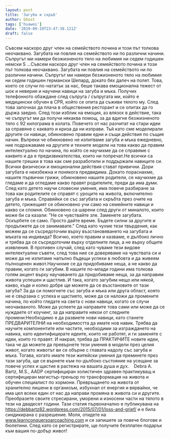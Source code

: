 ```yaml
---
layout: post
title: 'Загуба и скръб'
author: Ghost
tags: ['huawei']
date: '2019-09-19T23:47:38.121Z'
draft: false
---
```


Съвсем наскоро друг член на семейството почина и този път толкова неочаквано. Загубата ни повлия на семейството ни по различни начини. Съпругът ми намери безжизненото тяло на любимия ни седем годишен немски S ...Съвсем наскоро друг член на семейството почина и този път толкова неочаквано. Загубата ни повлия на семейството ни по различни начини. Съпругът ми намери безжизненото тяло на любимия ни седем годишен германски Шепард, докато бях далеч на полет. Това, което се случи по-нататък за нас, беше такава емоционална тежест от шок и неверие и научени навици на загуба и мъка. Получих телефонното обаждане след съпруга / съпругата ми, който е медицински обучен в CPR, който се опита да съживи тялото му. След това започнах да плача в обществения ресторант и се опитах да го държа заедно. След този изблик на емоция, аз влязох в действие, така че съпругът ми да получи някаква помощ, за да вдигне безжизненото тяло с 92 килограма в колата. Повечето от нас разчитат на стари идеи за справяне с каквато и криза да ни изправи. Тъй като сме моделирали другите си навици, обикновено правим едни и същи действия по същия начин. Въпреки че обикновено не изпитваме загуба и мъка ежедневно, ние подражаваме на другите и техните модели на това какво да правим интелектуално по начина, по който се научихме да се справяме с каквито и да е предизвикателства, които ни попречат.Не всички са нашите грешки в това как сме разработили и поддържали навиците си. Всички физически и емоционални действия стават привични. Дори загубата е неизбежна и понякога предвидима. Докато пораснахме, нашите първични грижи, обикновено нашите родители, се научихме да гледаме и да огледаме какво правят родителите, преди да има думи. След като детето научи словесни умения, има повече разбиране за това как родителите се справят с уроците на живота, включително загуба и мъка. Справяйки се със загубата и скръбта през очите на детето, грижещият се обикновено учи само на семейните навици и какво си спомня. Обикновено са шарени след други от миналото, които може би са казали: "Не се чувствайте зле. Заменете загубата. Оскърбете се само. Просто дайте време. Бъдете силни за другите и продължете да се занимавате." След като чухме тези твърдения, как можем да се съсредоточим върху възстановяването на загубата и мъката на индивида? Всичко, което правим и казваме, е дълбоко лично и трябва да се съсредоточим върху отделните лица, а не върху общите изявления. В противен случай, след като чуваме тези видове интелектуални съвети, след това ние се доверяваме на чувствата си и може да не изпитаме напълно бъдещи успехи в любовта и да живеем пълноценен живот.Научихме се да придобиваме неща, а не какво да правим, когато ги загубим. В нашите по-млади години има толкова голям акцент върху научаването да придобиваме неща, за да направим живота успешен и щастлив. И така, когато загубим нещо или някой, какво, къде и колко добре ще можете да се възстановите от тази загуба? За да си помогнете със загуба и мъка или друга област, която не е свързана с успеха и щастието, може да се наложи да промените начина, по който гледате на света с нови навици, когато се случи неочакваното. Може да успеете да направите това сами или може да се нуждаете от коучинг, за да направите някои от следните промени:Необходимо е да развиете нови навици, като станете ПРЕДВАРИТЕЛНИ на необходимостта да имате нов навик. Трябва да научите компонентите или частите, необходими за изграждането на навика, като идентифицирате идеите, които не работят, и ги заменяте с идеи, които го правят. И накрая, трябва да ПРАКТИЧИТЕ новите идеи, така че да можете да превърнете тези умения в модели през целия живот, когато животът ви се обърне с главата надолу със загуба и мъка. Тогава, когато имате тези житейски умения да преминете през тази загуба, ще се върнете към по-дълбоко състояние на усещане за повече успех и щастие в растежа на вашата душа и дух.    Debra A. Bartz, M.S., AADP сертифициран холистичен здравен практикуващ и сертифициран магистър-треньор по трансформация на живота и обучен специалист по хормони. Превръщането на живота от хранително лишени в организъм, избухнал от енергия и вярвайки, че има цел всеки един от нас да направи промяна в живота си и другите. Преобразете своите стресирани, уморени и износени части на тялото в тези на двадесет години. Тази статия първоначално е публикувана на https://debbartz82.wordpress.com/2015/07/01/loss-and-grief/ и е била синдикирана с разрешение. Моля, отидете на www.learnconquersoarcoaching.com и се запишете за повече блогове и бюлетини. След като се регистрирате, ще получите безплатен подарък към вашия по-добър живот!

